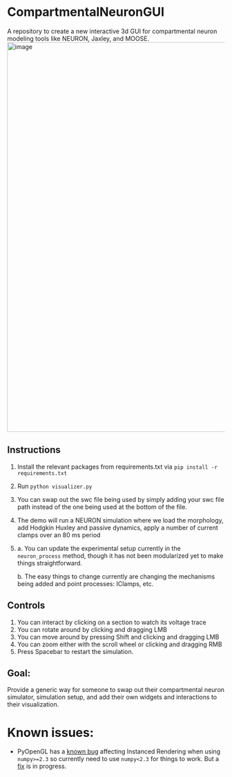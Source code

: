 # CompartmentalNeuronGUI
A repository to create a new interactive 3d GUI for compartmental neuron modeling tools like NEURON, Jaxley, and MOOSE.
<img width="902" alt="image" src="https://github.com/user-attachments/assets/fbdfcc50-5547-4f87-ae4d-48f3e3c653cd" />

## Instructions
1. Install the relevant packages from requirements.txt via `pip install -r requirements.txt`
2. Run `python visualizer.py`
3. You can swap out the swc file being used by simply adding your swc file path instead of the one being used at the bottom of the file.
4. The demo will run a NEURON simulation where we load the morphology, add Hodgkin Huxley and passive dynamics, apply a number of current clamps over an 80 ms period
5.
    a. You can update the experimental setup currently in the `neuron_process` method, though it has not been modularized yet to make things straightforward.

    b. The easy things to change currently are changing the mechanisms being added and point processes: IClamps, etc.
## Controls
1. You can interact by clicking on a section to watch its voltage trace
2. You can rotate around by clicking and dragging LMB
3. You can move around by pressing Shift and clicking and dragging LMB
4. You can zoom either with the scroll wheel or clicking and dragging RMB
5. Press Spacebar to restart the simulation.
## Goal:
Provide a generic way for someone to swap out their compartmental neuron simulator, simulation setup, and add their own widgets and interactions to their visualization.

# Known issues:
- PyOpenGL has a [known bug](https://github.com/mcfletch/pyopengl/issues/149) affecting Instanced Rendering when using `numpy>=2.3` so currently need to use `numpy<2.3` for things to work. But a [fix](https://github.com/mcfletch/pyopengl/pull/150) is in progress.
